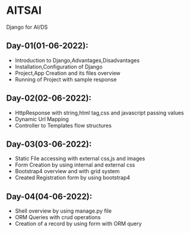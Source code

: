 # AITSAI
Django for AI/DS

## Day-01(01-06-2022):
  - Introduction to Django,Advantages,Disadvantages
  - Installation,Configuration of Django
  - Project,App Creation and its files overview
  - Running of Project with sample response

## Day-02(02-06-2022):
  - HttpResponse with string,html tag,css and javascript passing values
  - Dynamic Url Mapping
  - Controller to Templates flow structures 

## Day-03(03-06-2022):
  - Static File accessing with external css,js and images
  - Form Creation by using internal and external css
  - Bootstrap4 overview and with grid system
  - Created Registration form by using bootstrap4

## Day-04(04-06-2022):
  - Shell overview by using manage.py file
  - ORM Queries with crud operations
  - Creation of a record by using form with ORM query
